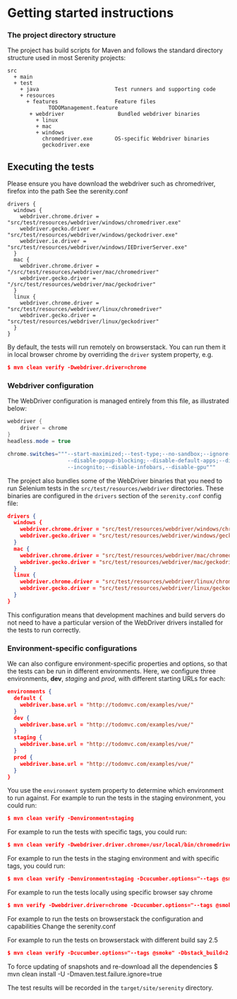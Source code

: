 # Getting started instructions
### The project directory structure
The project has build scripts for Maven and follows the standard directory structure used in most Serenity projects:
```Gherkin
src
  + main
  + test
    + java                        Test runners and supporting code
    + resources
      + features                  Feature files
             TODOManagement.feature 
       + webdriver                 Bundled webdriver binaries
         + linux
         + mac
         + windows 
           chromedriver.exe       OS-specific Webdriver binaries 
           geckodriver.exe
```

## Executing the tests
Please ensure you have download the webdriver such as chromedriver, firefox into the path
See the serenity.conf 
```
drivers {
  windows {
    webdriver.chrome.driver = "src/test/resources/webdriver/windows/chromedriver.exe"
    webdriver.gecko.driver = "src/test/resources/webdriver/windows/geckodriver.exe"
    webdriver.ie.driver = "src/test/resources/webdriver/windows/IEDriverServer.exe"
  }
  mac {
    webdriver.chrome.driver = "/src/test/resources/webdriver/mac/chromedriver"
    webdriver.gecko.driver = "/src/test/resources/webdriver/mac/geckodriver"
  }
  linux {
    webdriver.chrome.driver = "src/test/resources/webdriver/linux/chromedriver"
    webdriver.gecko.driver = "src/test/resources/webdriver/linux/geckodriver"
  }
}
```
By default, the tests will run remotely on browserstack. You can run them it in local browser chrome by overriding the `driver` system property, e.g.
```json
$ mvn clean verify -Dwebdriver.driver=chrome 
```

### Webdriver configuration
The WebDriver configuration is managed entirely from this file, as illustrated below:
```java
webdriver {
    driver = chrome
}
headless.mode = true

chrome.switches="""--start-maximized;--test-type;--no-sandbox;--ignore-certificate-errors;
                   --disable-popup-blocking;--disable-default-apps;--disable-extensions-file-access-check;
                   --incognito;--disable-infobars,--disable-gpu"""

```

The project also bundles some of the WebDriver binaries that you need to run Selenium tests in the `src/test/resources/webdriver` directories. These binaries are configured in the `drivers` section of the `serenity.conf` config file:
```json
drivers {
  windows {
    webdriver.chrome.driver = "src/test/resources/webdriver/windows/chromedriver.exe"
    webdriver.gecko.driver = "src/test/resources/webdriver/windows/geckodriver.exe"
  }
  mac {
    webdriver.chrome.driver = "src/test/resources/webdriver/mac/chromedriver"
    webdriver.gecko.driver = "src/test/resources/webdriver/mac/geckodriver"
  }
  linux {
    webdriver.chrome.driver = "src/test/resources/webdriver/linux/chromedriver"
    webdriver.gecko.driver = "src/test/resources/webdriver/linux/geckodriver"
  }
}
```
This configuration means that development machines and build servers do not need to have a particular version of the WebDriver drivers installed for the tests to run correctly.

### Environment-specific configurations
We can also configure environment-specific properties and options, so that the tests can be run in different environments. Here, we configure three environments, __dev__, _staging_ and _prod_, with different starting URLs for each:
```json
environments {
  default {
    webdriver.base.url = "http://todomvc.com/examples/vue/"
  }
  dev {
    webdriver.base.url = "http://todomvc.com/examples/vue/"
  }
  staging {
    webdriver.base.url = "http://todomvc.com/examples/vue/"
  }
  prod {
    webdriver.base.url = "http://todomvc.com/examples/vue/"
  }
}

```
  
You use the `environment` system property to determine which environment to run against. 
For example to run the tests in the staging environment, you could run:
```json
$ mvn clean verify -Denvironment=staging
```

For example to run the tests with specific tags, you could run:
```json
$ mvn clean verify -Dwebdriver.driver.chrome=/usr/local/bin/chromedriver  -Dcucumber.options="--tags @smoke"
```
For example to run the tests in the staging environment and with specific tags, you could run:
```json
$ mvn clean verify -Denvironment=staging -Dcucumber.options="--tags @smoke"
```

For example to run the tests locally using specific browser say chrome
```json
$ mvn verify -Dwebdriver.driver=chrome -Dcucumber.options="--tags @smoke"
```
For example to run the tests on browserstack the configuration and capabilities
Change the serenity.conf

For example to run the tests on browserstack with different build say 2.5
```json
$ mvn clean verify -Dcucumber.options="--tags @smoke" -Dbstack_build=2.5
```

To force updating of snapshots and re-download all the dependencies
$ mvn clean install -U -Dmaven.test.failure.ignore=true 

The test results will be recorded in the `target/site/serenity` directory.
